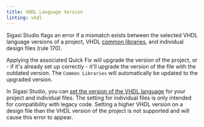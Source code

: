 ```yaml
---
title: VHDL Language Version
linting: vhdl
---
```


Sigasi Studio flags an error if a mismatch exists between the selected
VHDL language versions of a project, VHDL [common libraries](/manual/libraries/#common-libraries),
and individual design files (rule 170).

Applying the associated Quick Fix will upgrade the version of the project,
or - if it's already set up correctly - it'll upgrade the version of the file with the outdated version.
The `Common Libraries` will automatically be updated to the upgraded version.

In Sigasi Studio, you can [set the version of the VHDL
language](/manual/eclipse/config#choosing-your-vhdl-and-verilog-version) for
your project and individual files. The setting for individual
files is only intended for compatibility with legacy code. Setting a
higher VHDL version on a design file than the VHDL version of the
project is not supported and will cause this error to appear.

<!-- Not configurable in preferences, only in file -->
